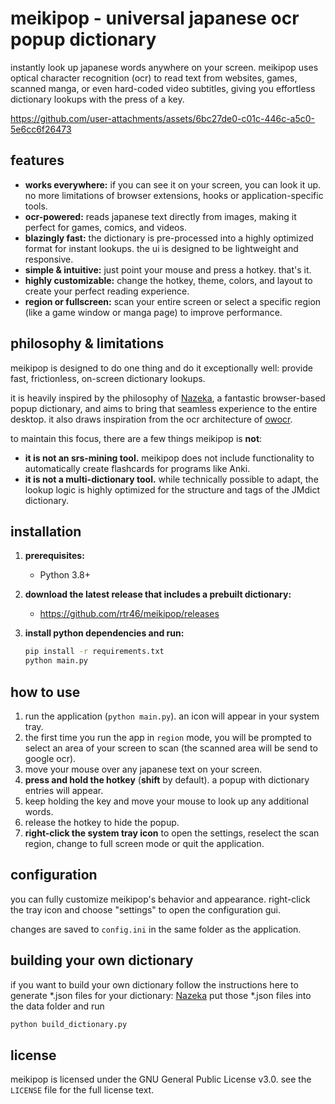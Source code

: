 # meikipop - universal japanese ocr popup dictionary

instantly look up japanese words anywhere on your screen. meikipop uses optical character recognition (ocr) to read text from websites, games, scanned manga, or even hard-coded video subtitles, giving you effortless dictionary lookups with the press of a key.


https://github.com/user-attachments/assets/6bc27de0-c01c-446c-a5c0-5e6cc6f26473


## features

*   **works everywhere:** if you can see it on your screen, you can look it up. no more limitations of browser extensions, hooks or application-specific tools.
*   **ocr-powered:** reads japanese text directly from images, making it perfect for games, comics, and videos.
*   **blazingly fast:** the dictionary is pre-processed into a highly optimized format for instant lookups. the ui is designed to be lightweight and responsive.
*   **simple & intuitive:** just point your mouse and press a hotkey. that's it.
*   **highly customizable:** change the hotkey, theme, colors, and layout to create your perfect reading experience.
*   **region or fullscreen:** scan your entire screen or select a specific region (like a game window or manga page) to improve performance.

## philosophy & limitations

meikipop is designed to do one thing and do it exceptionally well: provide fast, frictionless, on-screen dictionary lookups.

it is heavily inspired by the philosophy of [Nazeka](https://github.com/wareya/nazeka), a fantastic browser-based popup dictionary, and aims to bring that seamless experience to the entire desktop. it also draws inspiration from the ocr architecture of [owocr](https://github.com/AuroraWright/owocr/tree/master/owocr).

to maintain this focus, there are a few things meikipop is **not**:

*   **it is not an srs-mining tool.** meikipop does not include functionality to automatically create flashcards for programs like Anki.
*   **it is not a multi-dictionary tool.** while technically possible to adapt, the lookup logic is highly optimized for the structure and tags of the JMdict dictionary.

## installation

1.  **prerequisites:**
    *   Python 3.8+

2.  **download the latest release that includes a prebuilt dictionary:**
    * https://github.com/rtr46/meikipop/releases

3.  **install python dependencies and run:**
    ```bash
    pip install -r requirements.txt
    python main.py
    ```

## how to use

1.  run the application (`python main.py`). an icon will appear in your system tray.
2.  the first time you run the app in `region` mode, you will be prompted to select an area of your screen to scan (the scanned area will be send to google ocr).
3.  move your mouse over any japanese text on your screen.
4.  **press and hold the hotkey** (**shift** by default). a popup with dictionary entries will appear.
5.  keep holding the key and move your mouse to look up any additional words.
6.  release the hotkey to hide the popup.
7.  **right-click the system tray icon** to open the settings, reselect the scan region, change to full screen mode or quit the application.

## configuration

you can fully customize meikipop's behavior and appearance. right-click the tray icon and choose "settings" to open the configuration gui.

changes are saved to `config.ini` in the same folder as the application.

## building your own dictionary

if you want to build your own dictionary follow the instructions here to generate *.json files for your dictionary: [Nazeka](https://github.com/wareya/nazeka)
put those *.json files into the data folder and run
```bash
python build_dictionary.py
```

## license

meikipop is licensed under the GNU General Public License v3.0. see the `LICENSE` file for the full license text.
